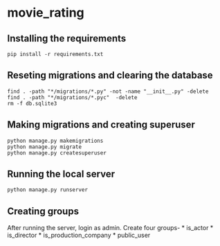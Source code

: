 # movie_rating
## Installing the requirements
```shell
pip install -r requirements.txt
```

## Reseting migrations and clearing the database
```shell
find . -path "*/migrations/*.py" -not -name "__init__.py" -delete
find . -path "*/migrations/*.pyc"  -delete
rm -f db.sqlite3
```

## Making migrations and creating superuser
```shell
python manage.py makemigrations
python manage.py migrate
python manage.py createsuperuser
```

## Running the local server
```shell
python manage.py runserver
```

## Creating groups
After running the server, login as admin. Create four groups-
    * is_actor
    * is_director
    * is_production_company
    * public_user
